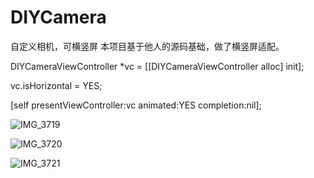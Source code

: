 # DIYCamera
自定义相机，可横竖屏
本项目基于他人的源码基础，做了横竖屏适配。


  DIYCameraViewController *vc = [[DIYCameraViewController alloc] init];
  
  vc.isHorizontal = YES;
  
  [self presentViewController:vc animated:YES completion:nil];
  
  
![IMG_3719](https://user-images.githubusercontent.com/9973605/129439834-7e890e8f-2e06-4373-b35a-53367af46e38.PNG)

![IMG_3720](https://user-images.githubusercontent.com/9973605/129439837-00add157-67bb-444f-8c8c-11664c48d4f5.PNG)

![IMG_3721](https://user-images.githubusercontent.com/9973605/129439840-30c39db8-d5da-400f-a0c0-82528bb7c4b0.PNG)

  
  
  
  

